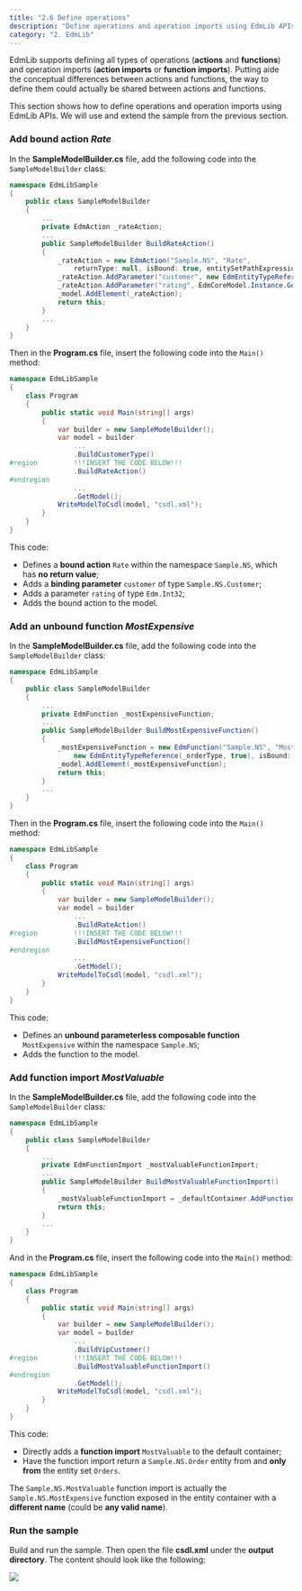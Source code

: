 ```yaml
---
title: "2.6 Define operations"
description: "Define operations and operation imports using EdmLib APIs"
category: "2. EdmLib"
---
```


EdmLib supports defining all types of operations (**actions** and **functions**) and operation imports (**action imports** or **function imports**). Putting aide the conceptual differences between actions and functions, the way to define them could actually be shared between actions and functions.

This section shows how to define operations and operation imports using EdmLib APIs. We will use and extend the sample from the previous section.

### Add bound action *Rate*
In the **SampleModelBuilder.cs** file, add the following code into the `SampleModelBuilder` class:

```C#
namespace EdmLibSample
{
    public class SampleModelBuilder
    {
        ...
        private EdmAction _rateAction;
        ...
        public SampleModelBuilder BuildRateAction()
        {
            _rateAction = new EdmAction("Sample.NS", "Rate",
                returnType: null, isBound: true, entitySetPathExpression: null);
            _rateAction.AddParameter("customer", new EdmEntityTypeReference(_customerType, false));
            _rateAction.AddParameter("rating", EdmCoreModel.Instance.GetInt32(false));
            _model.AddElement(_rateAction);
            return this;
        }
        ...
    }
}
```

Then in the **Program.cs** file, insert the following code into the `Main()` method:

```C#
namespace EdmLibSample
{
    class Program
    {
        public static void Main(string[] args)
        {
            var builder = new SampleModelBuilder();
            var model = builder
                ...
                .BuildCustomerType()
#region         !!!INSERT THE CODE BELOW!!!
                .BuildRateAction()
#endregion
                ...
                .GetModel();
            WriteModelToCsdl(model, "csdl.xml");
        }
    }
}
```

This code:

- Defines a **bound action** `Rate` within the namespace `Sample.NS`, which has **no return value**;
- Adds a **binding parameter** `customer` of type `Sample.NS.Customer`;
- Adds a parameter `rating` of type `Edm.Int32`;
- Adds the bound action to the model.

### Add an unbound function *MostExpensive*
In the **SampleModelBuilder.cs** file, add the following code into the `SampleModelBuilder` class:

```C#
namespace EdmLibSample
{
    public class SampleModelBuilder
    {
        ...
        private EdmFunction _mostExpensiveFunction;
        ...
        public SampleModelBuilder BuildMostExpensiveFunction()
        {
            _mostExpensiveFunction = new EdmFunction("Sample.NS", "MostExpensive",
                new EdmEntityTypeReference(_orderType, true), isBound: false, entitySetPathExpression: null, isComposable: true);
            _model.AddElement(_mostExpensiveFunction);
            return this;
        }
        ...
    }
}
```

Then in the **Program.cs** file, insert the following code into the `Main()` method:

```C#
namespace EdmLibSample
{
    class Program
    {
        public static void Main(string[] args)
        {
            var builder = new SampleModelBuilder();
            var model = builder
                ...
                .BuildRateAction()
#region         !!!INSERT THE CODE BELOW!!!
                .BuildMostExpensiveFunction()
#endregion
                ...
                .GetModel();
            WriteModelToCsdl(model, "csdl.xml");
        }
    }
}
```

This code:

- Defines an **unbound parameterless composable function** `MostExpensive` within the namespace `Sample.NS`;
- Adds the function to the model.

### Add function import *MostValuable*
In the **SampleModelBuilder.cs** file, add the following code into the `SampleModelBuilder` class:

```C#
namespace EdmLibSample
{
    public class SampleModelBuilder
    {
        ...
        private EdmFunctionImport _mostValuableFunctionImport;
        ...
        public SampleModelBuilder BuildMostValuableFunctionImport()
        {
            _mostValuableFunctionImport = _defaultContainer.AddFunctionImport("MostValuable", _mostExpensiveFunction, new EdmPathExpression("Orders"));
            return this;
        }
        ...
    }
}
```

And in the **Program.cs** file, insert the following code into the `Main()` method:

```C#
namespace EdmLibSample
{
    class Program
    {
        public static void Main(string[] args)
        {
            var builder = new SampleModelBuilder();
            var model = builder
                ...
                .BuildVipCustomer()
#region         !!!INSERT THE CODE BELOW!!!
                .BuildMostValuableFunctionImport()
#endregion
                .GetModel();
            WriteModelToCsdl(model, "csdl.xml");
        }
    }
}
```

This code:

- Directly adds a **function import** `MostValuable` to the default container;
- Have the function import return a `Sample.NS.Order` entity from and **only from** the entity set `Orders`.
 
The `Sample.NS.MostValuable` function import is actually the `Sample.NS.MostExpensive` function exposed in the entity container with a **different name** (could be **any valid name**).

### Run the sample
Build and run the sample. Then open the file **csdl.xml** under the **output directory**. The content should look like the following:

![](../../assets/2015-04-20-csdl.png)
